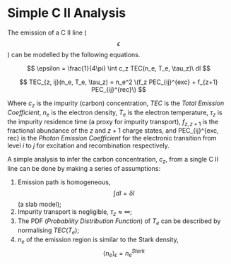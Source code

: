 # Simple C II Analysis

The emission of a C II line ($$ \epsilon $$) can be modelled by the following equations. 

$$ \epsilon = \frac{1}{4\pi} \int c_z TEC(n_e, T_e, \tau_z)\ dl $$

$$  TEC_{z, ij}(n_e, T_e, \tau_z) = n_e^2 \(f_z PEC_{ij}^{exc} + f_{z+1} PEC_{ij}^{rec}\) $$

Where $c_z$ is the impurity (carbon) concentration, $TEC$ is the _Total Emission Coefficient_, $n_e$ is the electron 
density, $T_e$ is the electron temperature, $\tau_z$ is the impurity residence time (a proxy for impurity transport), 
$f_{z, z+1}$ is the fractional abundance of the $z$ and $z+1$ charge states, and PEC_{ij}^{exc, rec} is the _Photon 
Emission Coefficient_ for the electronic transition from level $i$ to $j$ for excitation and recombination respectively.     

A simple analysis to infer the carbon concentration, $c_z$, from a single C II line can be done by making a series of 
assumptions:

1. Emission path is homogeneous, $$ \int dl = \delta l$$ (a slab model);
2. Impurity transport is negligible, $\tau_z \approx \infty$;
3. The PDF (_Probability Distribution Function_) of $T_e$ can be described by normalising $TEC(T_e)$;
4. $n_e$ of the emission region is similar to the Stark density, $$ \langle n_e \rangle_{\epsilon} = n_e^{Stark}$$

